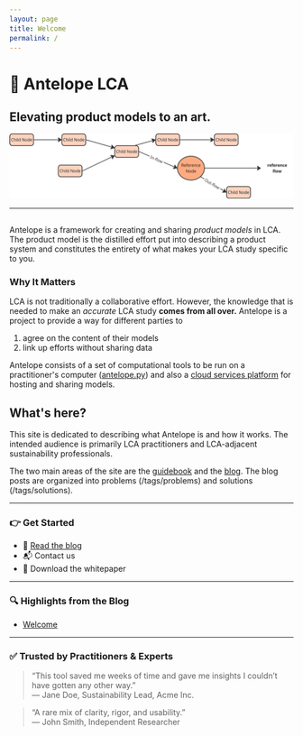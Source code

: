 ```yaml
---
layout: page
title: Welcome
permalink: /
---
```


# 🌱 Antelope LCA

## Elevating product models to an art.

![Beautiful, nested product model](/assets/img/generic-model.png)

---

##

Antelope is a framework for creating and sharing *product models* in LCA. The product model is the distilled effort put into describing a product system and constitutes the entirety of what makes your LCA study specific to you. 

### Why It Matters

LCA is not traditionally a collaborative effort.  However, the knowledge that is needed to make an *accurate* LCA study **comes from all over.** Antelope is a project to provide a way for different parties to 

 1. agree on the content of their models
 2. link up efforts without sharing data

Antelope consists of a set of computational tools to be run on a practitioner's computer ([antelope.py](https://github.com/AntelopeLCA)) and also a [cloud services platform](https://vault.lc/) for hosting and sharing models.

## What's here?

This site is dedicated to describing what Antelope is and how it works. The intended audience is primarily LCA practitioners and LCA-adjacent sustainability professionals.  

The two main areas of the site are the [guidebook](/guidebook/) and the [blog](/posts/).  The blog posts are organized into problems (/tags/problems) and  solutions (/tags/solutions).


---

### 👉 Get Started

- 📖 [Read the blog](/posts/)
- 📬 Contact us
- 📄 Download the whitepaper

---

### 🔍 Highlights from the Blog

- [Welcome](/posts/welcome/)

---

### ✅ Trusted by Practitioners & Experts

> “This tool saved me weeks of time and gave me insights I couldn’t have gotten any other way.”  
> — Jane Doe, Sustainability Lead, Acme Inc.


> “A rare mix of clarity, rigor, and usability.”  
> — John Smith, Independent Researcher
